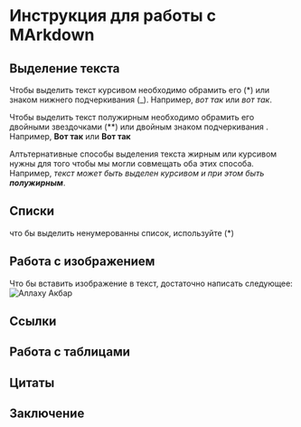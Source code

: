# Инструкция для работы с MArkdown

## Выделение текста

Чтобы выделить текст курсивом необходимо обрамить его (*) или знаком нижнего подчеркивания (_). Например, *вот так* или _вот так_. 

Чтобы выделить текст полужирным необходимо обрамить его двойными звездочками (**) или двойным знаком подчеркивания . Например, **Вот так** или __Вот так__

Алтьтернативные способы выделения текста жирным или курсивом нужны для того чтобы мы могли совмещать оба этих способа. Например, _текст может быть выделен курсивом и при этом быть **полужирным**_.

## Списки
что бы выделить ненумерованны список, используйте (*)

## Работа с изображением

Что бы вставить изображение в текст, достаточно написать следующее: ![Аллаху Акбар](wp3780263.webp)

## Ссылки

## Работа с таблицами

## Цитаты

## Заключение